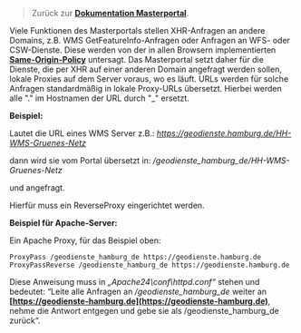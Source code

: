 >Zurück zur **[Dokumentation Masterportal](doc.md)**.

Viele Funktionen des Masterportals stellen XHR-Anfragen an andere Domains, z.B. WMS GetFeatureInfo-Anfragen oder Anfragen an WFS- oder CSW-Dienste. Diese werden von der in allen Browsern implementierten **[Same-Origin-Policy](https://de.wikipedia.org/wiki/Same-Origin-Policy)** untersagt. Das Masterportal setzt daher für die Dienste, die per XHR auf einer anderen Domain angefragt werden sollen, lokale Proxies auf dem Server voraus, wo es läuft. URLs werden für solche Anfragen standardmäßig in lokale Proxy-URLs übersetzt. Hierbei werden alle "." im Hostnamen der URL durch "_" ersetzt.

**Beispiel:**

Lautet die URL eines WMS Server z.B.:
*https://geodienste.hamburg.de/HH-WMS-Gruenes-Netz*

dann wird sie vom Portal übersetzt in:
*/geodienste_hamburg_de/HH-WMS-Gruenes-Netz*

und angefragt.

Hierfür muss ein ReverseProxy eingerichtet werden.

**Beispiel für Apache-Server:**

Ein Apache Proxy, für das Beispiel oben:

`ProxyPass /geodienste_hamburg_de https://geodienste.hamburg.de`
`ProxyPassReverse /geodienste_hamburg_de https://geodienste.hamburg.de`

Diese Anweisung muss in *„Apache24\conf\httpd.conf“*  stehen und bedeutet: “Leite alle Anfragen an */geodienste_hamburg_de* weiter an  **[https://geodienste-hamburg.de](https://geodienste-hamburg.de)**, nehme die Antwort entgegen und gebe sie als /geodienste_hamburg_de zurück“.
